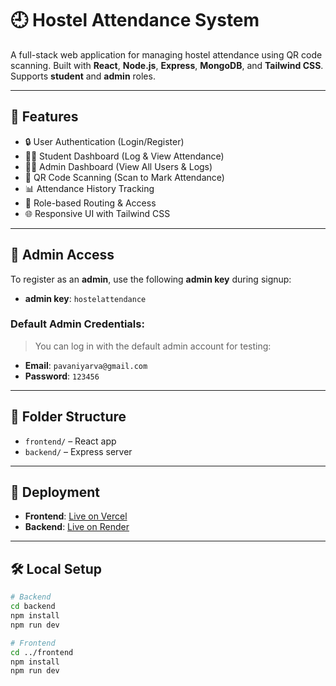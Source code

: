 # 🕘 Hostel Attendance System

A full-stack web application for managing hostel attendance using QR code scanning. Built with **React**, **Node.js**, **Express**, **MongoDB**, and **Tailwind CSS**. Supports **student** and **admin** roles.

---

## 🚀 Features

- 🔒 User Authentication (Login/Register)
- 🧑‍🎓 Student Dashboard (Log & View Attendance)
- 🧑‍💼 Admin Dashboard (View All Users & Logs)
- 📸 QR Code Scanning (Scan to Mark Attendance)
- 📊 Attendance History Tracking
- 👮 Role-based Routing & Access
- 🌐 Responsive UI with Tailwind CSS

---

## 🔑 Admin Access

To register as an **admin**, use the following **admin key** during signup:

- **admin key**: `hostelattendance`

### Default Admin Credentials:

> You can log in with the default admin account for testing:

- **Email**: `pavaniyarva@gmail.com`
- **Password**: `123456`

---

## 📁 Folder Structure

- `frontend/` – React app
- `backend/` – Express server

---

## 🚀 Deployment

- **Frontend**: [Live on Vercel](https://hostel-attendance-system-ui.vercel.app)
- **Backend**: [Live on Render](https://hostel-attendance-system.onrender.com)

---

## 🛠 Local Setup

```bash
# Backend
cd backend
npm install
npm run dev

# Frontend
cd ../frontend
npm install
npm run dev
```
